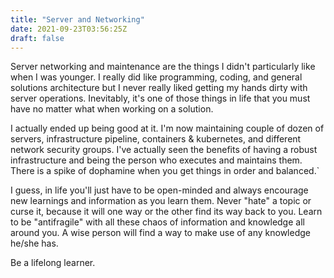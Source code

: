 ```yaml
---
title: "Server and Networking"
date: 2021-09-23T03:56:25Z
draft: false
---
```


Server networking and maintenance are the things I didn't particularly like when I was younger. I really did like programming, coding, and general solutions architecture but I never really liked getting my hands dirty with server operations. Inevitably, it's one of those things in life that you must have no matter what when working on a solution. 

I actually ended up being good at it. I'm now maintaining couple of dozen of servers, infrastructure pipeline, containers & kubernetes, and different network security groups. I've actually seen the benefits of having a robust infrastructure and being the person who executes and maintains them. There is a spike of dophamine when you get things in order and balanced.`

I guess, in life you'll just have to be open-minded and always encourage new learnings and information as you learn them. Never "hate" a topic or curse it, because it will one way or the other find its way back to you. Learn to be "antifragile" with all these chaos of information and knowledge all around you. A wise person will find a way to make use of any knowledge he/she has. 

Be a lifelong learner.